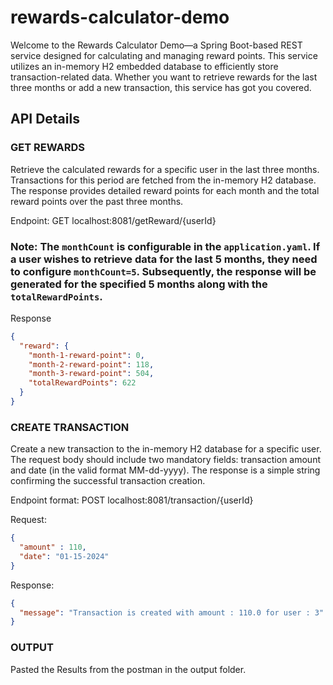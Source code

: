 # rewards-calculator-demo

Welcome to the Rewards Calculator Demo—a Spring Boot-based REST service designed for calculating and managing reward points. This service utilizes an in-memory H2 embedded database to efficiently store transaction-related data. Whether you want to retrieve rewards for the last three months or add a new transaction, this service has got you covered.


## API Details
### GET REWARDS
Retrieve the calculated rewards for a specific user in the last three months. Transactions for this period are fetched from the in-memory H2 database. The response provides detailed reward points for each month and the total reward points over the past three months.

Endpoint: GET localhost:8081/getReward/{userId}

### Note: The `monthCount` is configurable in the `application.yaml`. If a user wishes to retrieve data for the last 5 months, they need to configure `monthCount=5`. Subsequently, the response will be generated for the specified 5 months along with the `totalRewardPoints`.

Response
```json
{
  "reward": {
    "month-1-reward-point": 0,
    "month-2-reward-point": 118,
    "month-3-reward-point": 504,
    "totalRewardPoints": 622
  }
}
```

### CREATE TRANSACTION
Create a new transaction to the in-memory H2 database for a specific user. The request body should include two mandatory fields: transaction amount and date (in the valid format MM-dd-yyyy). The response is a simple string confirming the successful transaction creation.

Endpoint format: POST localhost:8081/transaction/{userId}

Request:

```json
{
  "amount" : 110,
  "date": "01-15-2024"
}
```

Response:
```json
{
  "message": "Transaction is created with amount : 110.0 for user : 3"
}
```

### OUTPUT
Pasted the Results from the postman in the output folder.

